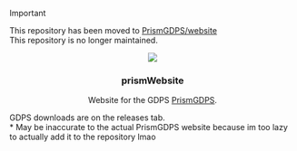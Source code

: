 > [!IMPORTANT]  
> This repository has been moved to [PrismGDPS/website](https://github.com/prismgdps/website)<br>
> This repository is no longer maintained.
 <p align="center">
	<img src="/vault/prismCenteredHeader.png" />
	<h3 align="center">
		prismWebsite
	</h3>
 <p align="center">
  Website for the GDPS <a href="https://prismized.ncservers.xyz">PrismGDPS</a>.
 </h2>
</p>
GDPS downloads are on the releases tab.<br>
* May be inaccurate to the actual PrismGDPS website because im too lazy to actually add it to the repository lmao
